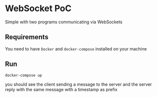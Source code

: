 # WebSocket PoC

Simple with two programs communicating via WebSockets

## Requirements
You need to have `Docker` and `docker-compose` installed on your machine

## Run

```
docker-compose up
```

you should see the client sending a message to the server and the server reply with the same message with a timestamp as prefix
